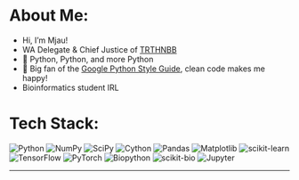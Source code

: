# About Me:
- Hi, I’m Mjau!
- WA Delegate & Chief Justice of [TRTHNBB](https://www.nationstates.net/region=the_region_that_has_no_big_banks)
- 🐍 Python, Python, and more Python
- 👾 Big fan of the [Google Python Style Guide](https://google.github.io/styleguide/pyguide.html), clean code makes me happy!
- Bioinformatics student IRL

# Tech Stack:
![Python](https://img.shields.io/badge/python-3670A0?style=for-the-badge&logo=python&logoColor=ffdd54)
![NumPy](https://img.shields.io/badge/NumPy-013243?style=for-the-badge&logo=numpy&logoColor=white)
![SciPy](https://img.shields.io/badge/SciPy-8C82BD?style=for-the-badge&logo=scipy&logoColor=white)
![Cython](https://img.shields.io/badge/Cython-FEDF00?style=for-the-badge&logo=cython&logoColor=000000)
![Pandas](https://img.shields.io/badge/Pandas-150458?style=for-the-badge&logo=pandas&logoColor=white)
![Matplotlib](https://img.shields.io/badge/Matplotlib-11557C?style=for-the-badge&logo=matplotlib&logoColor=white)
![scikit-learn](https://img.shields.io/badge/scikit--learn-F7931E?style=for-the-badge&logo=scikit-learn&logoColor=white)
![TensorFlow](https://img.shields.io/badge/TensorFlow-FF6F00?style=for-the-badge&logo=tensorflow&logoColor=white)
![PyTorch](https://img.shields.io/badge/PyTorch-EE4C2C?style=for-the-badge&logo=pytorch&logoColor=white)
![Biopython](https://img.shields.io/badge/Biopython-0C4A6E?style=for-the-badge&logo=biopython&logoColor=white)
![scikit-bio](https://img.shields.io/badge/scikit--bio-007D9C?style=for-the-badge)
![Jupyter](https://img.shields.io/badge/Jupyter-F37626?style=for-the-badge&logo=jupyter&logoColor=white)

---
